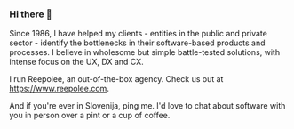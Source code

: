 ### Hi there 👋

Since 1986, I have helped my clients - entities in the public and private sector - identify the bottlenecks in their software-based products and processes. I believe in wholesome but simple battle-tested solutions, with intense focus on the UX, DX and CX.

I run Reepolee, an out-of-the-box agency. Check us out at https://www.reepolee.com. 

And if you're ever in Slovenija, ping me. I'd love to chat  about software with you in person over a pint or a cup of coffee.
